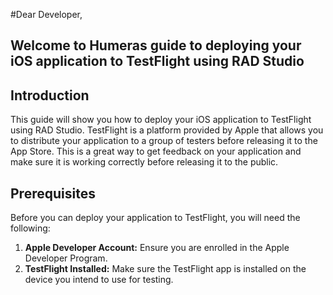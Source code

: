 #Dear Developer,

## Welcome to Humeras guide to deploying your iOS application to TestFlight using RAD Studio

## Introduction
This guide will show you how to deploy your iOS application to TestFlight using RAD Studio. TestFlight is a platform provided by Apple that allows you to distribute your application to a group of testers before releasing it to the App Store. This is a great way to get feedback on your application and make sure it is working correctly before releasing it to the public.

## Prerequisites

Before you can deploy your application to TestFlight, you will need the following:

1. **Apple Developer Account:** Ensure you are enrolled in the Apple Developer Program.
2. **TestFlight Installed:** Make sure the TestFlight app is installed on the device you intend to use for testing.

